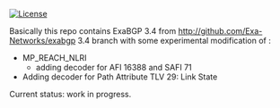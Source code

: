 [![License](https://img.shields.io/pypi/l/exabgp.svg)](https://github.com/Exa-Networks/exabgp/blob/master/COPYRIGHT)

Basically this repo contains ExaBGP 3.4 from http://github.com/Exa-Networks/exabgp 3.4 branch with some experimental modification of :

* MP_REACH_NLRI
    * adding decoder for AFI 16388 and SAFI 71
* Adding decoder for Path Attribute TLV 29: Link State 

Current status: work in progress. 

